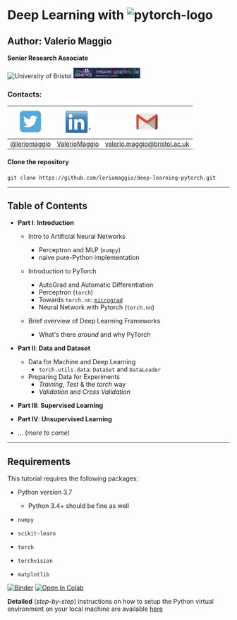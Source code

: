 
# Deep Learning with <img src="https://upload.wikimedia.org/wikipedia/commons/9/96/Pytorch_logo.png" alt="pytorch-logo" width="30%" />


## Author: Valerio Maggio

**Senior Research Associate** 

<img src="https://logos-download.com/wp-content/uploads/2016/12/University_of_Bristol_logo.png" width="30%" alt="University of Bristol" /> 

<a href="http://dynamicgenetics.org" title="Dynamic Genetics" target="_blank">
    <img src="./imgs/dynamic_genetics.png" width="30%" alt="Dynamic Genetics" />
</a>

### Contacts:

|   ![twitter](./imgs/twitter_small.png)   |  ![linkedin](./imgs/linkedin_small.png)   | ![mail](./imgs/gmail_small.png)  |
| ---- | ---- | ---- |
| [@leriomaggio](http://twitter.com/leriomaggio)   |    [ValerioMaggio](http://it.linkedin.com/in/valeriomaggio)    |  [valerio.maggio@bristol.ac.uk]()     |

#### Clone the repository

```shell
git clone https://github.com/leriomaggio/deep-learning-pytorch.git
```

---

## Table of Contents

- **Part I**: **Introduction**

    - Intro to Artificial Neural Networks
    	- Perceptron and MLP (`numpy`)
    	- naive pure-Python implementation

    - Introduction to PyTorch
    	- AutoGrad and Automatic Differentiation
    	- Perceptron (`torch`)
    	- Towards `torch.nn`: [`micrograd`](https://github.com/karpathy/micrograd)
    	- Neural Network with Pytorch (`torch.nn`)

    - Brief overview of Deep Learning Frameworks
    	- What's there _around_ and why PyTorch	

- **Part II**: **Data and Dataset**
	- Data for Machine and Deep Learning
		- `torch.utils.data`: `DataSet` and `DataLoader`
	- Preparing Data for Experiments
		- _Training_,  _Test_ & the _torch_ way
		- _Validation_ and _Cross Validation_

- **Part III**: **Supervised Learning**
- **Part IV**: **Unsupervised Learning**
- ... (_more to come_)

---



## Requirements

This tutorial requires the following packages:

- Python version 3.7
	
	- Python 3.4+ should be fine as well
	
- `numpy`

- `scikit-learn`

- `torch`

- `torchvision`

- `matplotlib`

    

[![Binder](https://mybinder.org/badge_logo.svg)](https://mybinder.org/v2/gh/leriomaggio/deep-learning-pytorch/master) [![Open In Colab](https://colab.research.google.com/assets/colab-badge.svg)](https://colab.research.google.com/github/leriomaggio/deep-learning-pytorch/)



**Detailed** (_step-by-step_) instructions on how to setup the Python virtual environment on your local machine are available [here](./setup.md)